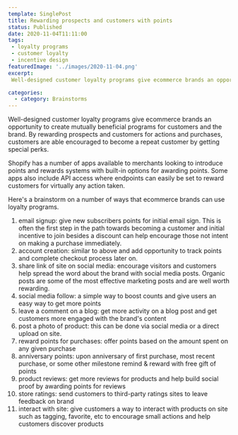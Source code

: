 ```yaml
---
template: SinglePost
title: Rewarding prospects and customers with points
status: Published
date: 2020-11-04T11:11:00
tags:
 - loyalty programs
 - customer loyalty
 - incentive design
featuredImage: '../images/2020-11-04.png'
excerpt:
 Well-designed customer loyalty programs give ecommerce brands an opportunity to create mutually beneficial programs for customers and the brand. By rewarding prospects and customers for actions and purchases, customers are able encouraged to become a repeat customer by getting special perks. Here's a brainstorm on a number of ways that ecommerce brands can use loyalty programs.

categories:
  - category: Brainstorms
---
```

Well-designed customer loyalty programs give ecommerce brands an opportunity to create mutually beneficial programs for customers and the brand. By rewarding prospects and customers for actions and purchases, customers are able encouraged to become a repeat customer by getting special perks.

Shopify has a number of apps available to merchants looking to introduce points and rewards systems with built-in options for awarding points. Some apps also include API access where endpoints can easily be set to reward customers for virtually any action taken.

Here's a brainstorm on a number of ways that ecommerce brands can use loyalty programs.

1. email signup: give new subscribers points for initial email sign. This is often the first step in the path towards becoming a customer and initial incentive to join besides a discount can help encourage those not intent on making a purchase immediately.
2. account creation: similar to above and add opportunity to track points and complete checkout process later on.
3. share link of site on social media: encourage visitors and customers help spread the word about the brand with social media posts. Organic posts are some of the most effective marketing posts and are well worth rewarding.
4. social media follow: a simple way to boost counts and give users an easy way to get more points
5. leave a comment on a blog: get more activity on a blog post and get customers more engaged with the brand's content
6. post a photo of product: this can be done via social media or a direct upload on site.
7. reward points for purchases: offer points based on the amount spent on any given purchase
8. anniversary points: upon anniversary of first purchase, most recent purchase, or some other milestone remind & reward with free gift of points
9. product reviews: get more reviews for products and help build social proof by awarding points for reviews
10. store ratings: send customers to third-party ratings sites to leave feedback on brand
11. interact with site: give customers a way to interact with products on site such as tagging, favorite, etc to encourage small actions and help customers discover products 
